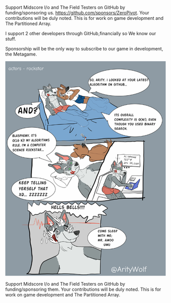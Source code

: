 Support Midscore I/o and The Field Testers on GitHub by funding/sponsoring us. https://github.com/sponsors/ZeroPivot. Your contributions will be duly noted. This is for work on game development and The Partitioned Array.

I support 2 other developers through GitHub,financially so We know our stuff. 

Sponsorship will be the only way to subscribe to our game in development, the Metagame. 

[![CSR](https://github.com/ZeroPivot/ZeroPivot/blob/main/rockstar.jpg)](https://github.com/ZeroPivot/ZeroPivot/blob/main/rockstar.jpg)

Support Midscore I/o and The Field Testers on GitHub by funding/sponsoring them. Your contributions will be duly noted. This is for work on game development and The Partitioned Array.
